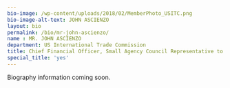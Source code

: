 ```yaml
---
bio-image: /wp-content/uploads/2018/02/MemberPhoto_USITC.png
bio-image-alt-text: JOHN ASCIENZO
layout: bio
permalink: /bio/mr-john-ascienzo/
name : MR. JOHN ASCIENZO
department: US International Trade Commission
title: Chief Financial Officer, Small Agency Council Representative to the CFOC
special_title: 'yes'
---
```

Biography information coming soon.
